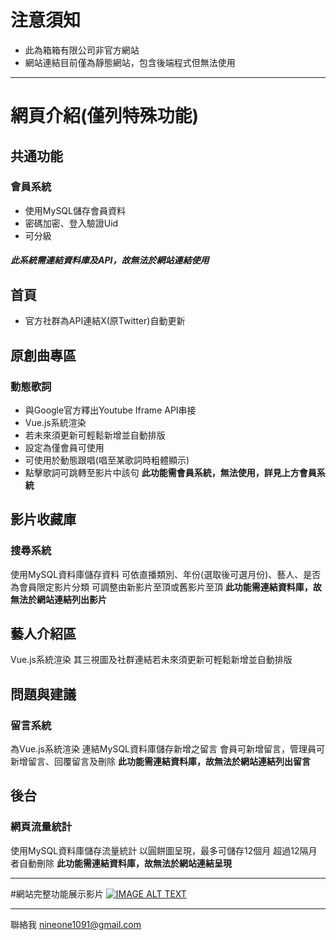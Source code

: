 # 注意須知
* 此為箱箱有限公司非官方網站
* 網站連結目前僅為靜態網站，包含後端程式但無法使用

---
# 網頁介紹(僅列特殊功能)
## 共通功能
### 會員系統
* 使用MySQL儲存會員資料
* 密碼加密、登入驗證Uid
* 可分級
##### **此系統需連結資料庫及API，故無法於網站連結使用**
## 首頁
* 官方社群為API連結X(原Twitter)自動更新
## 原創曲專區
### 動態歌詞
* 與Google官方釋出Youtube Iframe API串接
* Vue.js系統渲染
* 若未來須更新可輕鬆新增並自動排版
* 設定為僅會員可使用
* 可使用於動態跟唱(唱至某歌詞時粗體顯示)
* 點擊歌詞可跳轉至影片中該句
**此功能需會員系統，無法使用，詳見上方會員系統**
## 影片收藏庫
### 搜尋系統
使用MySQL資料庫儲存資料
可依直播類別、年份(選取後可選月份)、藝人、是否為會員限定影片分類
可調整由新影片至頂或舊影片至頂
**此功能需連結資料庫，故無法於網站連結列出影片**
## 藝人介紹區
Vue.js系統渲染
其三視圖及社群連結若未來須更新可輕鬆新增並自動排版
## 問題與建議
### 留言系統
為Vue.js系統渲染
連結MySQL資料庫儲存新增之留言
會員可新增留言，管理員可新增留言、回覆留言及刪除
**此功能需連結資料庫，故無法於網站連結列出留言**
## 後台
### 網頁流量統計
使用MySQL資料庫儲存流量統計
以圓餅圖呈現，最多可儲存12個月
超過12隔月者自動刪除
**此功能需連結資料庫，故無法於網站連結呈現**

---
#網站完整功能展示影片
[![IMAGE ALT TEXT](http://img.youtube.com/vi/jEtjJZFgqrU/0.jpg)](https://www.youtube.com/watch?v=jEtjJZFgqrU "TheBox網站")

---
聯絡我
nineone1091@gmail.com

